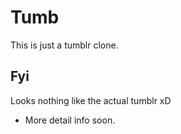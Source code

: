 # Tumb

This is just a tumblr clone. 

## Fyi
  Looks nothing like the actual tumblr xD
  
  - More detail info soon.